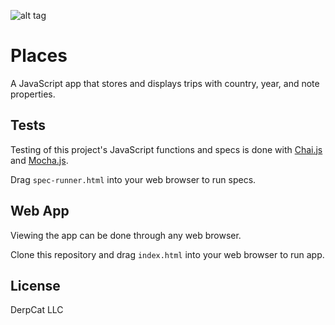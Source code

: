 ![alt tag](https://github.com/imanmafi/)

# Places

A JavaScript app that stores and displays trips with country, year, and note properties.

## Tests

Testing of this project's JavaScript functions and specs is done with [Chai.js](http://chaijs.com) and [Mocha.js](http://mochajs.org).

Drag `spec-runner.html` into your web browser to run specs.

## Web App

Viewing the app can be done through any web browser.

Clone this repository and drag `index.html` into your web browser to run app.

## License

DerpCat LLC
